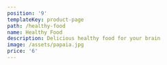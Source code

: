 ```yaml
---
position: '9'
templateKey: product-page
path: /healthy-food
name: Healthy Food
description: Delicious healthy food for your brain
image: /assets/papaia.jpg
price: '6'
---
```

